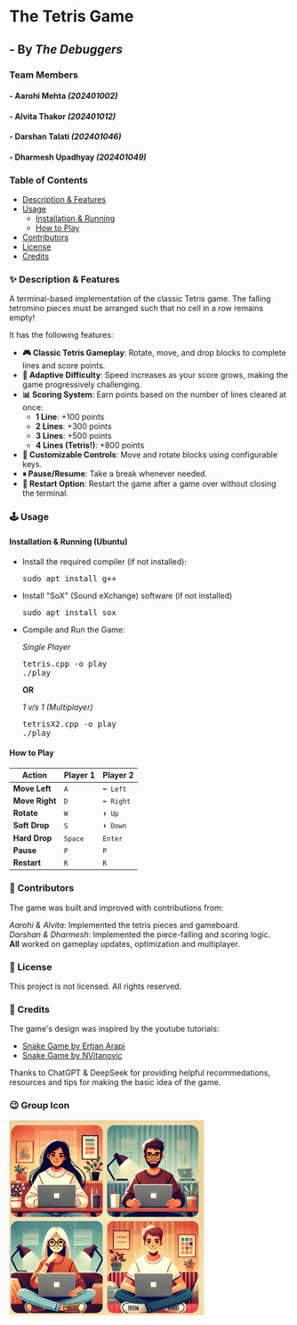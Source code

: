 # The Tetris Game
## - By _The Debuggers_

### Team Members
#### - Aarohi Mehta *(202401002)*
#### - Alvita Thakor *(202401012)*
#### - Darshan Talati *(202401046)*
#### - Dharmesh Upadhyay *(202401049)*


### Table of Contents
- [Description & Features](#-description--features)
- [Usage](#️-usage)
  - [Installation & Running](#installation--running-ubuntu)
  - [How to Play](#how-to-play)
- [Contributors](#-contributors)
- [License](#-license)
- [Credits](#-credits)


### ✨ Description & Features
A terminal-based implementation of the classic Tetris game. The falling tetromino pieces must be arranged such that no cell in a row remains empty!

It has the following features:
- **🎮 Classic Tetris Gameplay**: Rotate, move, and drop blocks to complete lines and score points.
- **🚀 Adaptive Difficulty**: Speed increases as your score grows, making the game progressively challenging.
- **📊 Scoring System**: Earn points based on the number of lines cleared at once:
  - **1 Line**: +100 points
  - **2 Lines**: +300 points
  - **3 Lines**: +500 points
  - **4 Lines (Tetris!)**: +800 points
- **🎨 Customizable Controls**: Move and rotate blocks using configurable keys.
- **⏸ Pause/Resume**: Take a break whenever needed.
- **🔄 Restart Option**: Restart the game after a game over without closing the terminal.



### 🕹️ Usage

#### Installation & Running (Ubuntu)
  - Install the required compiler (if not installed):
    <pre>sudo apt install g++</pre>
  - Install "SoX" (Sound eXchange) software (if not installed)
    <pre>sudo apt install sox</pre>
  - Compile and Run the Game:
    
    *Single Player*
    <pre>tetris.cpp -o play
    ./play</pre>
    **OR**
    
    *1 v/s 1 (Multiplayer)*
    <pre>tetrisX2.cpp -o play
    ./play</pre>

#### How to Play

| Action        | Player 1 | Player 2  |
|---------------|----------|-----------|
| **Move Left** | `A`      | `⬅ Left`  |
| **Move Right**| `D`      | `➡ Right` |
| **Rotate**    | `W`      | `⬆ Up`    |
| **Soft Drop** | `S`      | `⬇ Down`  |
| **Hard Drop** | `Space`  | `Enter`   |
| **Pause**     | `P`      | `P`       |
| **Restart**   | `R`      | `R`       |



### 🤝 Contributors
The game was built and improved with contributions from:

*Aarohi & Alvita*: Implemented the tetris pieces and gameboard.<br/>
*Darshan & Dharmesh*: Implemented the piece-falling and scoring logic.<br/>
**All** worked on gameplay updates, optimization and multiplayer.


### 📜 License
This project is not licensed. All rights reserved.


### 👥 Credits
The game's design was inspired by the youtube tutorials:
- [Snake Game by Ertjan Arapi](https://youtu.be/gWq0tJLsjRs?si=GyGW5fCuE8hOVNki)
- [Snake Game by NVitanovic](https://www.youtube.com/watch?v=E_-lMZDi7Uw)

Thanks to ChatGPT & DeepSeek for providing helpful recommedations, resources and tips for making the basic idea of the game.


### 😉 Group Icon
<img src="GroupIcon.jpg" width="350px">